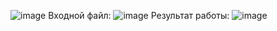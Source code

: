 ![image](https://github.com/user-attachments/assets/9e6ca031-961f-41d2-b7cf-11e6ef938ec6)
Входной файл:
![image](https://github.com/user-attachments/assets/20f3b967-915a-412a-8294-b0dca7fe1e0c)
Результат работы:
![image](https://github.com/user-attachments/assets/a4169a69-6b46-486c-8171-86ba1c350ef2)
